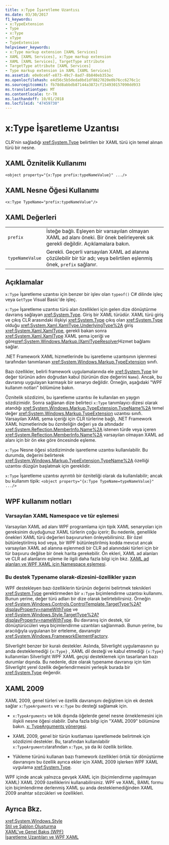 ```yaml
---
title: x:Type İşaretleme Uzantısı
ms.date: 03/30/2017
f1_keywords:
- x:TypeExtension
- Type
- x:Type
- xType
- TypeExtension
helpviewer_keywords:
- x:Type markup extension [XAML Services]
- XAML [XAML Services], x:Type markup extension
- XAML [XAML Services], TargetType attribute
- TargetType attribute [XAML Services]
- Type markup extension in XAML [XAML Services]
ms.assetid: e0e0ce6f-e873-49c7-8ad7-8b840eb353ec
ms.openlocfilehash: e4d56c5b5deda0bd1df8827020e0b76cc6276c1c
ms.sourcegitcommit: fb78d8abbdb87144a3872cf154930157090dd933
ms.translationtype: MT
ms.contentlocale: tr-TR
ms.lasthandoff: 10/01/2018
ms.locfileid: "47459730"
---
```

# <a name="xtype-markup-extension"></a>x:Type İşaretleme Uzantısı
CLR'nin sağladığı <xref:System.Type> belirtilen bir XAML türü için temel alınan türü bir nesne.  
  
## <a name="xaml-attribute-usage"></a>XAML Öznitelik Kullanımı  
  
```xaml  
<object property="{x:Type prefix:typeNameValue}" .../>  
```  
  
## <a name="xaml-object-element-usage"></a>XAML Nesne Öğesi Kullanımı  
  
```xaml  
<x:Type TypeName="prefix:typeNameValue"/>  
```  
  
## <a name="xaml-values"></a>XAML Değerleri  
  
|||  
|-|-|  
|`prefix`|İsteğe bağlı. Eşleyen bir varsayılan olmayan XAML ad alanı öneki. Bir önek belirleyerek sık gerekli değildir. Açıklamalara bakın.|  
|`typeNameValue`|Gerekli. Geçerli varsayılan XAML ad alanına çözülebilir bir tür adı; veya belirtilen eşlenmiş önek, `prefix` sağlanır.|  
  
## <a name="remarks"></a>Açıklamalar  
 `x:Type` İşaretleme uzantısı için benzer bir işlev olan `typeof()` C# dilinde işleç veya `GetType` Visual Basic'de işleç.  
  
 `x:Type` İşaretleme uzantısı türü alan özellikleri için gelen dize dönüştürme davranış sağlayan <xref:System.Type>. Giriş bir XAML türüdür. XAML türü giriş ve çıkış CLR arasındaki ilişkiyi <xref:System.Type> çıkış olan <xref:System.Type> olduğu <xref:System.Xaml.XamlType.UnderlyingType%2A> giriş <xref:System.Xaml.XamlType>, gerekli bakan sonra <xref:System.Xaml.XamlType> XAML şema içeriği ve göre<xref:System.Windows.Markup.IXamlTypeResolver>Hizmet bağlamı sağlar.  
  
 .NET Framework XAML hizmetlerinde bu işaretleme uzantısının işlenmesi tarafından tanımlanan <xref:System.Windows.Markup.TypeExtension> sınıfı.  
  
 Bazı özellikler, belirli framework uygulamalarında ele <xref:System.Type> bir değer türünün adını doğrudan kabul (türünün dize değerini `Name`). Ancak, bu davranışı uygulayan karmaşık bir senaryo değildir. Örneğin, aşağıdaki "WPF kullanım notları" bölümüne bakın.  
  
 Öznitelik sözdizimi, bu işaretleme uzantısı ile kullanılan en yaygın sözdizimidir. Sonra sağlanan dize belirteci `x:Type` tanımlayıcı dizesi olarak atandığı <xref:System.Windows.Markup.TypeExtension.TypeName%2A> temel değer <xref:System.Windows.Markup.TypeExtension> uzantısı sınıfı. Varsayılan XAML şema içeriği için CLR türlerine bağlı, .NET Framework XAML hizmetlerinde bu özniteliğin değeri ya da altındadır <xref:System.Reflection.MemberInfo.Name%2A> istenen türde veya içeren <xref:System.Reflection.MemberInfo.Name%2A> varsayılan olmayan XAML ad alanı için bir ön eke göre öncesinde eşleme.  
  
 `x:Type` Nesne öğesi sözdiziminde işaretleme uzantısı kullanılabilir. Bu durumda, değerini belirterek <xref:System.Windows.Markup.TypeExtension.TypeName%2A> özelliği uzantısı düzgün başlatmak için gereklidir.  
  
 `x:Type` İşaretleme uzantısı ayrıntılı bir özniteliği olarak da kullanılabilir; ancak bu kullanım tipik: `<object property="{x:Type TypeName=typeNameValue}" .../>`  
  
## <a name="wpf-usage-notes"></a>WPF kullanım notları  
  
### <a name="default-xaml-namespace-and-type-mapping"></a>Varsayılan XAML Namespace ve tür eşlemesi  
 Varsayılan XAML ad alanı WPF programlama için tipik XAML senaryoları için gereksinim duyduğunuz XAML türlerin çoğu içerir; Bu nedenle, genellikle önekleri XAML türü değerleri başvururken önleyebilirsiniz. Bir özel bütünleştirilmiş kod veya, bir WPF bütünleştirilmiş kodda mevcut ancak varsayılan XAML ad alanına eşlenmedi bir CLR ad alanındaki türleri için bir tür başvuru değilse bir önek harita gerekebilir. Ön ekleri, XAML ad alanları ve CLR ad alanlarını eşleme ile ilgili daha fazla bilgi için bkz. [XAML ad alanları ve WPF XAML için Namespace eşlemesi](../../../docs/framework/wpf/advanced/xaml-namespaces-and-namespace-mapping-for-wpf-xaml.md).  
  
### <a name="type-properties-that-support-typename-as-string"></a>Bu destek Typename olarak-dizesini-özellikler yazın  
 WPF destekleyen bazı özelliklerin türünün değerini belirtmek teknikleri <xref:System.Type> gerektirmeden bir `x:Type` biçimlendirme uzantısı kullanımı. Bunun yerine, değer türü adları bir dize olarak belirtebilirsiniz. Örneğin <xref:System.Windows.Controls.ControlTemplate.TargetType%2A?displayProperty=nameWithType> ve <xref:System.Windows.Style.TargetType%2A?displayProperty=nameWithType>. Bu davranış için destek, tür dönüştürücüleri veya biçimlendirme uzantıları sağlanmadı. Bunun yerine, bu aracılığıyla uygulanan bir erteleme, davranıştır <xref:System.Windows.FrameworkElementFactory>.  
  
 Silverlight benzer bir kuralı destekler. Aslında, Silverlight uygulamasının şu anda desteklemediği `{x:Type}` , XAML dil desteği ve kabul etmediği `{x:Type}` kullanımları Silverlight WPF XAML geçişi desteklemek için tasarlanan bazı durumlar dışında. Bu nedenle, dize olarak typename davranışı için tüm Silverlight yerel özellik değerlendirmesini yerleşik burada bir <xref:System.Type> değerdir.  
  
## <a name="xaml-2009"></a>XAML 2009  
 XAML 2009, genel türleri ve özellik davranışını değiştiren için ek destek sağlar `x:TypeArguments` ve `x:Type` bu desteği sağlamak için.  
  
-   `x:TypeArguments` ve kök dışında öğelerde genel nesne örneklemesini için ilişkili nesne öğesi olabilir. Daha fazla bilgi için "XAML 2009" bölümüne bakın. [x: TypeArguments yönergesi](../../../docs/framework/xaml-services/x-typearguments-directive.md).  
  
-   XAML 2009, genel bir türün kısıtlaması işaretlemede belirtmek için sözdizimi destekler. Bu, tarafından kullanılabilir `x:TypeArguments`tarafından `x:Type`, ya da iki özellik birlikte.  
  
-   Yükleme türünü kullanan bazı framework özellikleri örtük tür dönüştürme davranışını bu özellik ayrıca ekler için XAML 2009 işlerken WPF XAML uygulama <xref:System.Type>.  
  
 WPF içinde ancak yalnızca gevşek XAML için (biçimlendirme yapılmayan XAML) XAML 2009 özelliklerini kullanabilirsiniz. WPF ve XAML, BAML formu için biçimlendirme derlenmiş XAML şu anda desteklemediğinden XAML 2009 anahtar sözcükleri ve özellikleri.  
  
## <a name="see-also"></a>Ayrıca Bkz.  
 <xref:System.Windows.Style>  
 [Stil ve Şablon Oluşturma](../../../docs/framework/wpf/controls/styling-and-templating.md)  
 [XAML'ye Genel Bakış (WPF)](../../../docs/framework/wpf/advanced/xaml-overview-wpf.md)  
 [İşaretleme Uzantıları ve WPF XAML](../../../docs/framework/wpf/advanced/markup-extensions-and-wpf-xaml.md)
